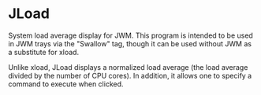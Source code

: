 
JLoad
==============================================================================

System load average display for JWM.  This program is intended to be used
in JWM trays via the "Swallow" tag, though it can be used without JWM as
a substitute for xload.

Unlike xload, JLoad displays a normalized load average (the load average
divided by the number of CPU cores).  In addition, it allows one to
specify a command to execute when clicked.
